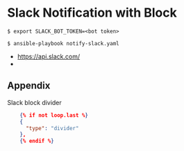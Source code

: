 # Slack Notification with Block

```shell
$ export SLACK_BOT_TOKEN=<bot token>

$ ansible-playbook notify-slack.yaml
```



- https://api.slack.com/
-
## Appendix

Slack block divider

```json
    {% if not loop.last %}
    {
      "type": "divider"
    },
    {% endif %}
```